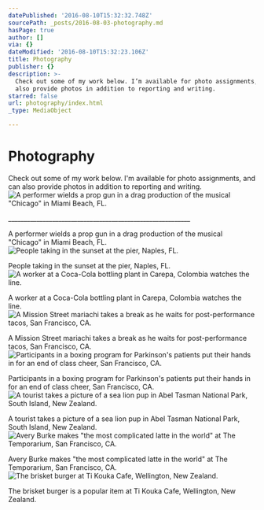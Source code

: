 ```yaml
---
datePublished: '2016-08-10T15:32:32.748Z'
sourcePath: _posts/2016-08-03-photography.md
hasPage: true
author: []
via: {}
dateModified: '2016-08-10T15:32:23.106Z'
title: Photography
publisher: {}
description: >-
  Check out some of my work below. I’m available for photo assignments, and can
  also provide photos in addition to reporting and writing.
starred: false
url: photography/index.html
_type: MediaObject

---
```

# Photography

Check out some of my work below. I'm available for photo assignments, and can also provide photos in addition to reporting and writing.
![A performer wields a prop gun in a drag production of the musical "Chicago" in Miami Beach, FL.](https://the-grid-user-content.s3-us-west-2.amazonaws.com/c5c6f84f-bdeb-4075-9007-d9d6f7bcd207.jpg)

\_\_\_\_\_\_\_\_\_\_\_\_\_\_\_\_\_\_\_\_\_\_\_\_\_\_\_\_\_\_\_\_\_\_\_\_\_\_\_\_\_\_\_\_\_\_\_\_\_\_\_\_\_\_\_\_\_\_

A performer wields a prop gun in a drag production of the musical "Chicago" in Miami Beach, FL.
![People taking in the sunset at the pier, Naples, FL.](https://the-grid-user-content.s3-us-west-2.amazonaws.com/5fa345e2-389d-46d7-bd33-1e8ba35587e1.jpg)

People taking in the sunset at the pier, Naples, FL.
![A worker at a Coca-Cola bottling plant in Carepa, Colombia watches the line.](https://the-grid-user-content.s3-us-west-2.amazonaws.com/9c4b7142-1727-4780-993f-191fdf249e56.jpg)

A worker at a Coca-Cola bottling plant in Carepa, Colombia watches the line.
![A Mission Street mariachi takes a break as he waits for post-performance tacos, San Francisco, CA.](https://the-grid-user-content.s3-us-west-2.amazonaws.com/5a86c853-087c-43ca-b259-3c6f03bbb4a8.jpg)

A Mission Street mariachi takes a break as he waits for post-performance tacos, San Francisco, CA.
![Participants in a boxing program for Parkinson's patients put their hands in for an end of class cheer, San Francisco, CA.](https://the-grid-user-content.s3-us-west-2.amazonaws.com/bce805d0-9882-45f8-9c9e-67e8ddca04e8.jpg)

Participants in a boxing program for Parkinson's patients put their hands in for an end of class cheer, San Francisco, CA.
![A tourist takes a picture of a sea lion pup in Abel Tasman National Park, South Island, New Zealand.](https://s3-us-west-2.amazonaws.com/the-grid-img/p/ac3a2b1071d7299cada50c3212a10f149253ef59.jpg)

A tourist takes a picture of a sea lion pup in Abel Tasman National Park, South Island, New Zealand.
![Avery Burke makes "the most complicated latte in the world" at The Temporarium, San Francisco, CA.](https://the-grid-user-content.s3-us-west-2.amazonaws.com/0e1681b5-0eca-42b3-93c2-60ce98de1cce.jpg)

Avery Burke makes "the most complicated latte in the world" at The Temporarium, San Francisco, CA.
![The brisket burger at Ti Kouka Cafe, Wellington, New Zealand.](https://the-grid-user-content.s3-us-west-2.amazonaws.com/6575cf5d-a585-495b-9308-0758290e9471.jpg)

The brisket burger is a popular item at Ti Kouka Cafe, Wellington, New Zealand.